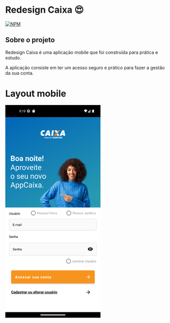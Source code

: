 # Redesign Caixa 😍
[![NPM](https://img.shields.io/github/license/JhonatanNeves/appCaixa)](https://img.shields.io/github/license/JhonatanNeves/appCaixa)

## Sobre o projeto

Redesign Caixa é uma aplicação mobile que foi construída para prática e estudo. 

A aplicação consiste em ter um acesso seguro e prático para fazer a gestão da sua conta.

# Layout mobile
<div aling="left">
<img src="https://github.com/JhonatanNeves/appCaixa/blob/master/app/src/main/res/drawable/readme_img_login.png" width="300px">
</div>
